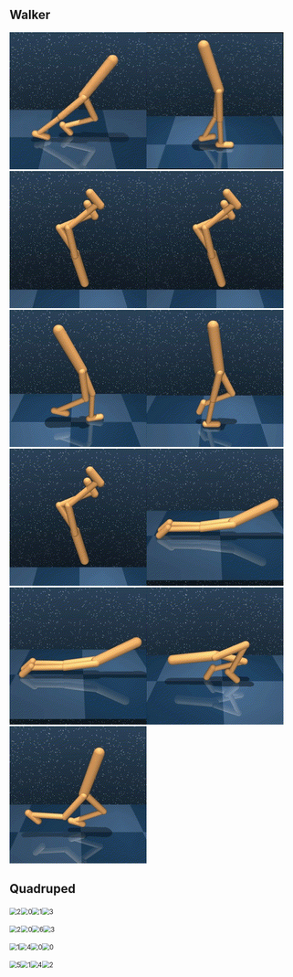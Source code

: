 ## Walker

![image](https://github.com/Gabriel001217/visual/blob/master/readme.assets/0.gif)![image](https://github.com/Gabriel001217/visual/blob/master/readme.assets/1.gif)
![image](https://github.com/Gabriel001217/visual/blob/master/readme.assets/0-1722841712319.gif)![image](https://github.com/Gabriel001217/visual/blob/master/readme.assets/0-1722842045033.gif)![image](https://github.com/Gabriel001217/visual/blob/master/readme.assets/3.gif)![image](https://github.com/Gabriel001217/visual/blob/master/readme.assets/1-1722842052322.gif)![image](https://github.com/Gabriel001217/visual/blob/master/readme.assets/0-1722841915690.gif)![image](https://github.com/Gabriel001217/visual/blob/master/readme.assets/2-1722841932788.gif)![image](https://github.com/Gabriel001217/visual/blob/master/readme.assets/2-1722841932788.gif)![image](https://github.com/Gabriel001217/visual/blob/master/readme.assets/3-1722844502283.gif)![image](https://github.com/Gabriel001217/visual/blob/master/readme.assets/4.gif)




## Quadruped

<img src="D:\学习\强化学习\Skill Discovery\Paper\video\readme.assets\2-1722846897051.gif" alt="2" style="zoom:80%;" /><img src="D:\学习\强化学习\Skill Discovery\Paper\video\readme.assets\0-1722846796224.gif" alt="0" style="zoom:80%;" /><img src="D:\学习\强化学习\Skill Discovery\Paper\video\readme.assets\1-1722846865012.gif" alt="1" style="zoom:80%;" /><img src="D:\学习\强化学习\Skill Discovery\Paper\video\readme.assets\3-1722847034438.gif" alt="3" style="zoom:80%;" />

<img src="D:\学习\强化学习\Skill Discovery\Paper\video\readme.assets\2-1722847193932.gif" alt="2" style="zoom:80%;" /><img src="D:\学习\强化学习\Skill Discovery\Paper\video\readme.assets\0-1722847123985.gif" alt="0" style="zoom:80%;" /><img src="D:\学习\强化学习\Skill Discovery\Paper\video\readme.assets\6.gif" alt="6" style="zoom:80%;" /><img src="D:\学习\强化学习\Skill Discovery\Paper\video\readme.assets\3-1722847237195.gif" alt="3" style="zoom:80%;" />

<img src="D:\学习\强化学习\Skill Discovery\Paper\video\readme.assets\1-1722847437381.gif" alt="1" style="zoom:80%;" /><img src="D:\学习\强化学习\Skill Discovery\Paper\video\readme.assets\4-1722847263380.gif" alt="4" style="zoom:80%;" /><img src="D:\学习\强化学习\Skill Discovery\Paper\video\re\quadruped\walk\0.gif" alt="0" style="zoom:80%;" /><img src="D:\学习\强化学习\Skill Discovery\Paper\video\readme.assets\0-1722847365306.gif" alt="0" style="zoom:80%;" />

<img src="D:\学习\强化学习\Skill Discovery\Paper\video\readme.assets\5-1722851405321.gif" alt="5" style="zoom:80%;" /><img src="D:\学习\强化学习\Skill Discovery\Paper\video\readme.assets\1-1722847556571.gif" alt="1" style="zoom:80%;" /><img src="D:\学习\强化学习\Skill Discovery\Paper\video\readme.assets\4-1722852114877.gif" alt="4" style="zoom:80%;" /><img src="D:\学习\强化学习\Skill Discovery\Paper\video\re\quadruped\walk\2.gif" alt="2" style="zoom:80%;" />

